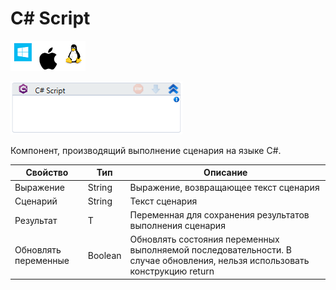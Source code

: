# C# Script

![](<../../../.gitbook/assets/image (100) (1) (1) (1) (1) (1) (120).png>)

![](<../../../.gitbook/assets/image (137).png>)

Компонент, производящий выполнение сценария на языке C#.

| Свойство             | Тип     | Описание                                                                                                                   |
| -------------------- | ------- | -------------------------------------------------------------------------------------------------------------------------- |
| Выражение            | String  | Выражение, возвращающее текст сценария                                                                                     |
| Сценарий             | String  | Текст сценария                                                                                                             |
| Результат            | T       | Переменная для сохранения результатов выполнения сценария                                                                  |
| Обновлять переменные | Boolean | Обновлять состояния переменных выполняемой последовательности. В случае обновления, нельзя использовать конструкцию return |
